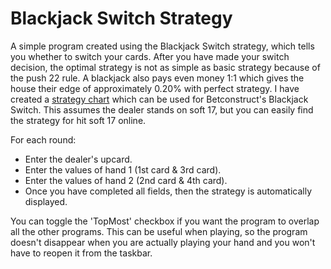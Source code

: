 # Blackjack Switch Strategy
A simple program created using the Blackjack Switch strategy, which tells you whether to switch your cards. After you have made your switch decision, the optimal strategy is not as simple as basic strategy because of the push 22 rule. A blackjack also pays even money 1:1 which gives the house their edge of approximately 0.20% with perfect strategy. I have created a [strategy chart](https://i.imgur.com/p5VJPuo.png) which can be used for Betconstruct's Blackjack Switch. This assumes the dealer stands on soft 17, but you can easily find the strategy for hit soft 17 online.

For each round:
- Enter the dealer's upcard.
- Enter the values of hand 1 (1st card & 3rd card).
- Enter the values of hand 2 (2nd card & 4th card).
- Once you have completed all fields, then the strategy is automatically displayed.

You can toggle the 'TopMost' checkbox if you want the program to overlap all the other programs. This can be useful when playing, so the program doesn't disappear when you are actually playing your hand and you won't have to reopen it from the taskbar.

